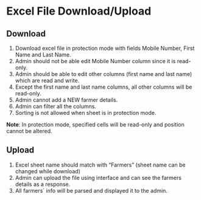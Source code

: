 # Excel File Download/Upload

## Download
1. Download excel file in protection mode with fields Mobile Number, First Name and Last Name.
2. Admin should not be able edit Mobile Number column since it is read-only.
3. Admin should be able to edit other columns (first name and last name) which are read and write.
4. Except the first name and last name columns, all other columns will be read-only.
5. Admin cannot add a NEW farmer details.
6. Admin can filter all the columns.
7. Sorting is not allowed when sheet is in protection mode.
   
**Note**: In protection mode, specified cells will be read-only and position cannot be altered.

## Upload
1. Excel sheet name should match with “Farmers” (sheet name can be changed while download)
2. Admin can upload the file using interface and can see the farmers details as a response.
3. All farmers` info will be parsed and displayed it to the admin. 